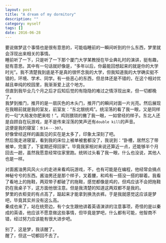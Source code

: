 ```yaml
---
layout: post
title: "A dream of my dormitory"
description: ""
category: myself
tags: []
date: 2016-06-28
---
```


要说做梦这个事情也是很有意思的，可能临睡前的一瞬间听到的什么东西，梦里就会浮现出来相关的事情。   
睡前听了一下，只是听了一下那个厦门大学某教授在毕业典礼时的演讲，挺有趣，挺有意思。其中有一句话就好像是，“多年以后，你最能回想起来的就是你的大学时光”。我不清楚我到底是不是真的很怀念我的大学，但我知道我的大学确实挺不错的，环境、学术、同学。有一些恶心的东西，但总体还是不错的，在这个相对优越且单纯的校园里，我渐渐爱上这个地方。  
但直到我毕业几个月之后才后知后觉的有隐隐的难过之情浮现出来，但一切都晚了。  
我梦到推门，推开的是一扇灰色的木头门，推开门的瞬间对面一片光亮。然后展现在我眼前就是我的室友，前室友：“东北银统鸡”。统淫荡的看了我一眼，又是同样的一句“大局发你肥来啦！”。鸡则猥琐的撇了我一眼，一如曾经的样子。东北人还是自顾自在玩游戏，是不是传来淫荡的笑声还有`double kill`的声音。  
这便是我的寝室：`东14---307`。  
好像曾经这样的画面见的实在是太多了，印象太深刻了吧。  
然后我走进寝室，看到我的床位上被单被套都没了，我说到：“卧槽，居然忘了带被单，完蛋了，下星期还得回家”。毕竟我家相对来说还算近一点，还能够半个月回去一趟，虽然我愿意经常往家里跑。统转过头看了我一眼，什么也没说，其他人也是一样。  

对面酱油男风风火火的走进来看鸡玩游戏，不，也有可能是在编程，他经常会搞点神秘兮兮的东西。酱油男还是那个样子，叉着腰，和鸡有一搭没一搭的聊着。我看了看地上的拖鞋，两双带子都破了的拖鞋，感觉都像是鸡的，但鸡应该不会把拖鞋扔在我桌子下，这方面他很注意。但是我清楚的知道这两双都不是我的。  
梦里的衣柜变的有点高了，踮起来才能拿到换洗衣裤。于是我就感觉这应该是梦吧，毕竟其实并没有这么高。  
秦成也来了，站在统旁边，有个女生跟他讲着英语演讲的注意事项，奇怪的是以秦成的英语，他应该不愿意做这些事情，但毕竟是梦吧，什么都有可能，他智商不错，经过努力应该能有很大进步吧。  

别了，这是梦，我该醒了。  
醒了，但这一切都回不去了。  
